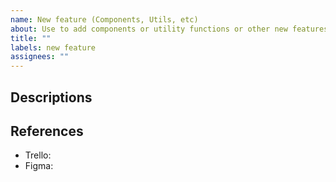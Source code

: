 ```yaml
---
name: New feature (Components, Utils, etc)
about: Use to add components or utility functions or other new features.
title: ""
labels: new feature
assignees: ""
---
```


## Descriptions

<!-- Add descriptions here -->

## References

- Trello: <!-- If the Trello url exists -->
- Figma: <!-- If the Figma url exists -->

